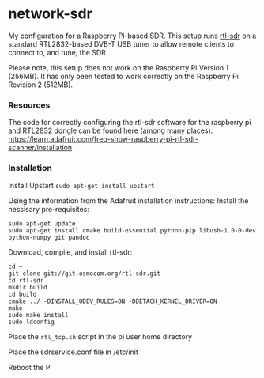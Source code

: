 # network-sdr

My configuration for a Raspberry Pi-based SDR. This setup runs [rtl-sdr](http://sdr.osmocom.org/trac/wiki/rtl-sdr) on a standard RTL2832-based DVB-T USB tuner to allow remote clients to connect to, and tune, the SDR.

Please note, this setup does not work on the Raspberry Pi Version 1 (256MB). 
It has only been tested to work correctly on the Raspberry Pi Revision 2 (512MB). 

### Resources

The code for correctly configuring the rtl-sdr software for the raspberry pi and RTL2832 dongle can be found here (among many places): https://learn.adafruit.com/freq-show-raspberry-pi-rtl-sdr-scanner/installation

### Installation

Install Upstart
`sudo apt-get install upstart`

Using the information from the Adafruit installation instructions:
Install the nessisary pre-requisites:
```
sudo apt-get update
sudo apt-get install cmake build-essential python-pip libusb-1.0-0-dev python-numpy git pandoc
```

Download, compile, and install rtl-sdr:
```
cd ~
git clone git://git.osmocom.org/rtl-sdr.git
cd rtl-sdr
mkdir build
cd build
cmake ../ -DINSTALL_UDEV_RULES=ON -DDETACH_KERNEL_DRIVER=ON
make
sudo make install
sudo ldconfig
```

Place the `rtl_tcp.sh` script in the pi user home directory

Place the sdrservice.conf file in /etc/init

Reboot the Pi
